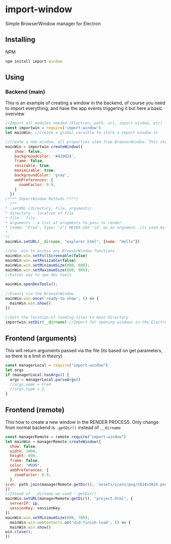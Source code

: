# import-window
Simple BrowserWindow manager for Electron
## Installing
NPM
```cmd
npm install import-window
```
## Using 

### Backend (main)
This is an example of creating a window in the backend, of course you need to import everything, and have the app events triggering it but here a basic overview
```js
//Import all modules needed (Electron, path, url, import-window, etc)
const importwin = require('import-window')
let mainWin; //Create a global varaible to store a import window in

//Create a new window, all properties stem from BrowserWindow. This should trigger in the app.active event
mainWin = importwin.createWindow({
    show: false,
    backgroundColor: '#420024',
    frame: false,
    resizable: true,
    maximizable: true,
    backgroundColor: 'gray',
    webPreferences: {
      zoomFactor: 0.9,
    }
  })
/**** ImportWindow Methods ****/
  /**
* .setURL (directory, file, arguments)
* directory - location of file
* file - file
* arguments - a list of arugments to pass to render
* {name: "Fred", type: "2"} NEVER USE 'id' as an argument, its used by default for window numbering
* 
*/
mainWin.setURL(__dirname, "explorer.html", {name: "Hello"})

//Use .win to access any BrowserWindow functions
mainWin.win.setFullScreenable(false)
mainWin.win.setResizable(false)
mainWin.win.setMinimumSize(800, 600);
mainWin.win.setMaximumSize(800, 600);
//Easier way to ope dev tools
  
mainWin.openDevTools();
  
//Events via the BrowserWindow
mainWin.win.once('ready-to-show', () => {
  mainWin.win.show()
})
  
//Sets the location of loading files to main directory
importwin.setDir(__dirname) //Import for opening windows in the Electron Render
```
  
## Frontend (arguments)
This will return arguments passed via the file (its based on get parameters, so there is a limit in theory)
```js
const managerLocal = require("import-window")
let args
if (managerLocal.hasArgs() {
  args = managerLocal.parseArgs()
  //args.name = Fred
  //args.type = 2
}
```
## Frontend (remote) 
This how to create a new window in the RENDER PROCESS. Only change from normal backend is `.getDir()` instead of `__dirname`
```js
const managerRemote = remote.require("import-window")
let mainWin = managerRemote.createWindow({
  show: false,
  width: 1000,
  height: 800,
  frame: false,
  color: "#000",
  webPreferences: {
    zoomFactor: 0.9,
  },
icon: path.join(managerRemote.getDir(), 'assets/icons/png/1024x1024.png')
})
//Intead of __dirname we used '.getDir()' 
mainWin.setURL(managerRemote.getDir(), "project.html", {
  serverIP: ip,
  sessionKey: sessionKey
})
mainWin.win.setMinimumSize(800, 700);
  mainWin.win.webContents.on('did-finish-load', () => {
  mainWin.win.show()
win.close();
})
 
 ```
 
